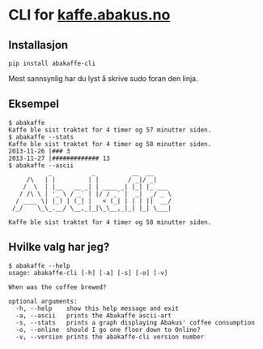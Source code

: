 # CLI for [kaffe.abakus.no](http://kaffe.abakus.no)

## Installasjon

    pip install abakaffe-cli 

Mest sannsynlig har du lyst å skrive sudo foran den linja.

## Eksempel

    $ abakaffe
    Kaffe ble sist traktet for 4 timer og 57 minutter siden.
    $ abakaffe --stats
    Kaffe ble sist traktet for 4 timer og 58 minutter siden.
    2013-11-26 |### 3
    2013-11-27 |############# 13
    $ abakaffe --ascii
               _           _          __  __
         /\   | |         | |        / _|/ _|
        /  \  | |__   __ _| | ____ _| |_| |_ ___
       / /\ \ | '_ \ / _` | |/ / _` |  _|  _/ _ \
      / ____ \| |_) | (_| |   < (_| | | | ||  __/
     /_/    \_\_.__/ \__,_|_|\_\__,_|_| |_| \___|

    Kaffe ble sist traktet for 4 timer og 58 minutter siden.

## Hvilke valg har jeg?

    $ abakaffe --help
    usage: abakaffe-cli [-h] [-a] [-s] [-o] [-v]

    When was the coffee brewed?

    optional arguments:
      -h, --help    show this help message and exit
      -a, --ascii   prints the Abakaffe ascii-art
      -s, --stats   prints a graph displaying Abakus' coffee consumption
      -o, --online  should I go one floor down to Online?
      -v, --version prints the abakaffe-cli version number
